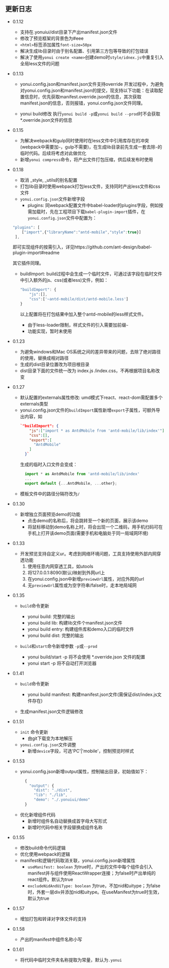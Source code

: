 ## 更新日志

- 0.1.12
  - 支持在.yonuiui/dist目录下产出manifest.json文件
  - 修改了预览框架的背景色为#eee
  - `<html>`标签添加属性`font-size=50px`
  - 解决生成lib目录时由于别名配置、引用第三方包等导致的打包错误
  - 解决了使用`yonui create <name>`创建demo时`style/idnex.js`中重复引入全局less文件的问题

- 0.1.13
  - yonui.config.json和manifest.json文件支持override
    开发过程中，为避免对yonui.config.json和manifest.json的提交，现支持以下功能：在读取配置信息时，优先获取manifest.override.json的信息，其次获取manifest.json的信息，否则报错，yonui.config.json文件同理。
  
  - yonui build修改
    执行`yonui build -p`或`yonui build --prod`时不会获取*.override.json文件的信息
  
- 0.1.15
  - 为解决webpack和gulp同时使用时在less文件中引用库存在的冲突(webpack中需要加`~`，gulp不需要)，在生成lib目录前先生成一套去除`~`的临时代码。后续将考虑对此做优化
  - 新增`yonui compress`命令，将产出文件打包压缩，供后续发布时使用

- 0.1.18
  - 取消 _style, _utils的别名配置
  - 打包lib目录时使用webpack打包less文件，支持同时产出less文件和css文件
  - `yonui.config.json`文件新增字段
    - plugins: 同webpack配置文件中babel-loader的plugins字段，例如按需加载时，先在工程项目下载`babel-plugin-import`插件，在`yonui.config.json`文件中配置为：

  ```js
  "plugins": [
      ["import",{"libraryName":"antd-mobile","style":true}]
   ],
  ```

  即可实现组件的按需引入，详见https://github.com/ant-design/babel-plugin-import#readme

  其它插件同理。

  - buildImport: build过程中会生成一个临时文件，可通过该字段在临时文件中引入额外的js、css(或者less)文件，例如：

    ```js
    "buildImport": {
        "js":[],
        "css":['~antd-mobile/dist/antd-mobile.less']
    }
    ```

    以上配置将在打包结果中加入整个antd-mobile的less样式文件。

    - 由于less-loader限制，样式文件的引入需要加前缀`~`
    - 功能实现，暂时未使用  
  
- 0.1.23
  - 为避免windows和Mac OS系统之间的差异带来的问题，去除了绝对路径的使用，替换成相对路径
  - 生成的dist目录位置改为项目根目录
  - dist目录下面的文件统一改为 index.js /index.css，不再根据项目名称改变

- 0.1.27
  - 默认配置的externals属性修改: umd模式下react、react-dom需配置多个externals类型
  - yonui.config.json文件的`buildImport`属性新增`export`子属性，可额外导出内容，如
    ```json
    `"buildImport": {
        "js":["import * as AntdMobile from 'antd-mobile/lib/index'"],
        "css":[],
        "export":[
          "AntdMobile"
        ]
      }`
    ```
    生成的临时入口文件会变成：
    ```js
      import * as AntdMobile from 'antd-mobile/lib/index'
      ...
      export default {...AntdMobile, ...other};

    ```
  - 模板文件中的路径分隔符改为`/`

- 0.1.30
  - 新增独立页面预览demo的功能
    - 点击demo的名称后，将会跳转至一个新的页面，展示该demo
    - 将鼠标移动到demo名称上时，将会出现一个二维码，用手机扫码可在手机上打开该demo页面(需要手机和电脑处于同一局域网环境)

- 0.1.33
  - 开发预览支持自定义ur。考虑到网络环境问题，工具支持使用外部内网穿透功能
    1. 使用任意内网穿透工具，如utools
    2. 将127.0.0.1:8090(默认)映射到外网url上
    3. 在yonui.config.json中新增`previewUrl`属性，对应外网的url
    4. 无`previewUrl`属性或为空字符串/false时，走本地局域网

- 0.1.35
  - `build`命令更新
    - yonui build: 完整的输出
    - yonui build lib: 构建lib文件个manifest.json文件
    - yonui build entry: 构建组件库和demo入口的临时文件
    - yonui build dist: 完整的输出
  
  - `build`和`start`命令新增参数 `-p`或`--prod`
    - yonui build/start -p 将不会使用 *.override.json 文件的配置
    - yonui start -p 将不自动打开浏览器

- 0.1.41
  - `build`命令更新
    - yonui build manifest: 构建manifest.json文件(需保证dist/index.js文件存在)
  
  - 生成manifest.json文件逻辑修改

- 0.1.51
  - `init` 命令更新
    - 由git下载变为本地解压
  - `yonui.config.json`文件调整
    - 新增`device`字段，可选'PC'|'mobile'，控制预览时样式

- 0.1.53
  - yonui.config.json新增output属性，控制输出目录，初始值如下：
    ```js
      {
        "output": {
          "dist": "./dist",
          "lib": "./lib",
          "demo": "./.yonuiui/demo"
      }
    ```
  - 优化新增组件代码
    - 新增时组件名自动替换成首字母大写形式
    - 新增时代码中相关字段替换成组件名称
  
- 0.1.55
  - 修改build命令代码逻辑
  - 优化使用webpack的逻辑
  - manifest和逻辑代码取消关联，yonui.config.json新增属性
    - `useManifest: boolean`  为true时，产出的文件中每个组件会引入manifest并与组件使用ReactWrapper连接；为false时产出单纯的react组件。默认为true
    - `excludeNidAndUiType: boolean` 为true，不加nid和uitype；为false时，外套一层div并添加nid和uitype。在useManifest为true时生效，默认为true  
  
- 0.1.57
  - 增加打包和转译对字体文件的支持

- 0.1.58
  - 产出的manifest中组件名称小写

- 0.1.61
  - 将代码中临时文件夹名称提取为常量，默认为`.yonui`



